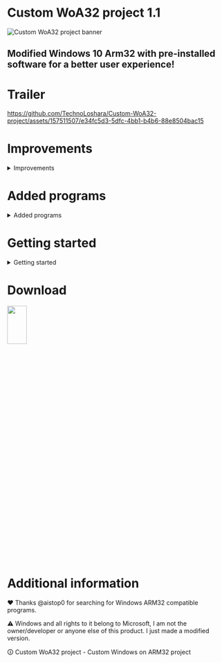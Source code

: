 # Custom WoA32 project 1.1

![Custom WoA32 project banner](https://github.com/MarkBigmac/Custom-WoA32-project/assets/157511507/7d8d7298-ec30-47e4-8390-ee1e6380f9f9)

## Modified Windows 10 Arm32 with pre-installed software for a better user experience!

# Trailer

https://github.com/TechnoLoshara/Custom-WoA32-project/assets/157511507/e34fc5d3-5dfc-4bb1-b4b6-88e8504bac15

# Improvements

<details><summary>Improvements</summary>

- Deleted LicensingUI.exe (Now the message "This build of Windows will expire soon" is missing and the device will not reboot every few hours)
- Default Windows wallpaper have been replaced with an analog from the latest builds of Windows 10. The rest of the wallpaper has also been replaced :)
- Sounds have been replaced with the standard ones from Windows 10 Build 10074
- The necessary software has been added
- A script has been added to the desktop to activate Windows
- Improved performance with Dism++ features

 </details>
 
# Added programs

<details><summary>Added programs</summary>

- Microsoft Office 2013
- Paint.NET
- Notepad++
- 7-Zip
- Process Hacker
- Bochs - x32 emulator
- DosBox - x16 emulator
- Microsoft Store 

 </details>

# Getting started

<details><summary>Getting started</summary>
 
## You need to download:

| Software | Link |
|----------|----------|
| Windows 10 for ARMv7 Installer | [Download](https://github.com/RedGreenBlue09/WFAv7_Installer) |
| Windows Phone Internals | [Download](https://github.com/ReneLergner/WPinternals/releases/latest) |

 ## Installation

1. Download [Windows 10 for ARMv7 Installer](https://github.com/RedGreenBlue09/WFAv7_Installer).
2. Download the Custom WoA32 project, and unzip the contents of the archive to the folder with Windows 10 for ARMv7 Installer.
3. Follow the [instructions for Windows 10 for ARMv7 Installer](https://github.com/RedGreenBlue09/WFAv7_Installer?tab=readme-ov-file#instruction) from step 2.

 </details>
 
# Download

[<img src="https://ruspublic18.ru/public/style_extra/other/download.png" width=30% height=15%>](https://drive.google.com/file/d/1CYnuj-wCUz2bQM89tcOs0LLwc7sJM-TX/view?usp=sharing)

# Additional information

❤ Thanks @aistop0 for searching for Windows ARM32 compatible programs.

:warning: Windows and all rights to it belong to Microsoft, I am not the owner/developer or anyone else of this product. I just made a modified version.

🛈 Custom WoA32 project - Custom Windows on ARM32 project
